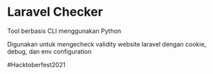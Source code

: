 # Laravel Checker

Tool berbasis CLI menggunakan Python

Digunakan untuk mengecheck validity website laravel dengan cookie, debug, dan env configuration


#Hacktoberfest2021
